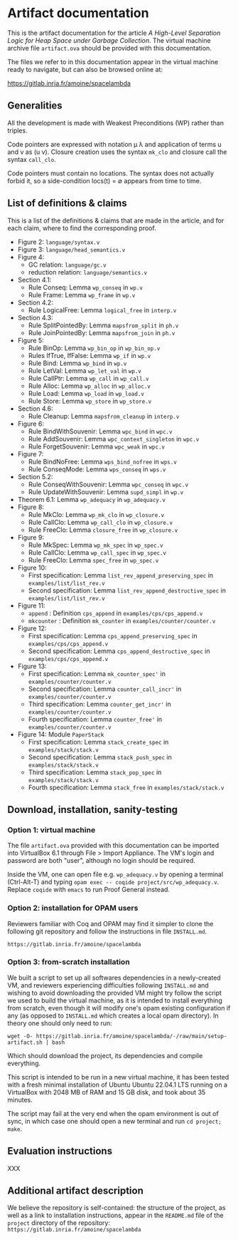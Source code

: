 # Artifact documentation

This is the artifact documentation for the article *A High-Level
Separation Logic for Heap Space under Garbage Collection*. The virtual
machine archive file `artifact.ova` should be provided with this documentation.

The files we refer to in this documentation appear in the virtual machine
	ready to navigate, but can also be browsed online at:

  https://gitlab.inria.fr/amoine/spacelambda

## Generalities

All the development is made with Weakest Preconditions (WP) rather
than triples.

Code pointers are expressed with notation µ λ and application of terms
u and v as (u v).
Closure creation uses the syntax `mk_clo` and closure call the syntax
`call_clo`.

Code pointers must contain no locations. The syntax does not actually
forbid it, so a side-condition locs(t) = ∅ appears from time to time.

## List of definitions & claims

This is a list of the definitions & claims that are made in the
article, and for each claim, where to find the corresponding proof.

* Figure 2: `language/syntax.v`
* Figure 3: `language/head_semantics.v`
* Figure 4:
  + GC relation: `language/gc.v`
  + reduction relation: `language/semantics.v`
* Section 4.1:
  + Rule Conseq: Lemma `wp_conseq` in `wp.v`
  + Rule Frame: Lemma `wp_frame` in `wp.v`
* Section 4.2:
  + Rule LogicalFree: Lemma `logical_free` in `interp.v`
* Section 4.3:
  + Rule SplitPointedBy: Lemma `mapsfrom_split` in `ph.v`
  + Rule JoinPointedBy: Lemma `mapsfrom_join` in `ph.v`
* Figure 5:
  + Rule BinOp: Lemma `wp_bin_op` in `wp_bin_op.v`
  + Rules IfTrue, IfFalse: Lemma `wp_if` in `wp.v`
  + Rule Bind: Lemma `wp_bind` in `wp.v`
  + Rule LetVal: Lemma `wp_let_val` in `wp.v`
  + Rule CallPtr: Lemma `wp_call` in `wp_call.v`
  + Rule Alloc: Lemma `wp_alloc` in `wp_alloc.v`
  + Rule Load: Lemma `wp_load` in `wp_load.v`
  + Rule Store: Lemma `wp_store` in `wp_store.v`
* Section 4.6:
  + Rule Cleanup: Lemma `mapsfrom_cleanup` in `interp.v`
* Figure 6:
  + Rule BindWithSouvenir: Lemma `wpc_bind` in `wpc.v`
  + Rule AddSouvenir: Lemma `wpc_context_singleton` in `wpc.v`
  + Rule ForgetSouvenir: Lemma `wpc_weak` in `wpc.v`
* Figure 7:
  + Rule BindNoFree: Lemma `wps_bind_nofree` in `wps.v`
  + Rule ConseqMode: Lemma `wps_conseq` in `wps.v`
* Section 5.2:
  + Rule ConseqWithSouvenir: Lemma `wpc_conseq` in `wpc.v`
  + Rule UpdateWithSouvenir: Lemma `supd_simpl` in `wp.v`
* Theorem 6.1:
  Lemma `wp_adequacy` in `wp_adequacy.v`
* Figure 8:
  + Rule MkClo: Lemma `wp_mk_clo` in `wp_closure.v`
  + Rule CallClo: Lemma `wp_call_clo` in `wp_closure.v`
  + Rule FreeClo: Lemma `closure_free` in `wp_closure.v`
* Figure 9:
  + Rule MkSpec: Lemma `wp_mk_spec` in `wp_spec.v`
  + Rule CallClo: Lemma `wp_call_spec` in `wp_spec.v`
  + Rule FreeClo: Lemma `spec_free` in `wp_spec.v`
* Figure 10:
  + First specification: Lemma `list_rev_append_preserving_spec` in
	`examples/list/list_rev.v`
  + Second specification: Lemma `list_rev_append_destructive_spec` in
    `examples/list/list_rev.v`
* Figure 11:
  + `append` : Definition `cps_append` in `examples/cps/cps_append.v`
  + `mkcounter` : Definition `mk_counter` in
    `examples/counter/counter.v`
* Figure 12:
  + First specification: Lemma `cps_append_preserving_spec` in
	`examples/cps/cps_append.v`
  + Second specification: Lemma `cps_append_destructive_spec` in
	`examples/cps/cps_append.v`
* Figure 13:
  + First specification: Lemma `mk_counter_spec'` in
	`examples/counter/counter.v`
  + Second specification: Lemma `counter_call_incr'` in
	`examples/counter/counter.v`
  + Third specification: Lemma `counter_get_incr'` in
	`examples/counter/counter.v`
  + Fourth specification: Lemma `counter_free'` in
	`examples/counter/counter.v`
* Figure 14: Module `PaperStack`
  + First specification: Lemma `stack_create_spec` in
	`examples/stack/stack.v`
  + Second specification: Lemma `stack_push_spec` in
    `examples/stack/stack.v`
  + Third specification: Lemma `stack_pop_spec` in
    `examples/stack/stack.v`
  + Fourth specification: Lemma `stack_free` in
    `examples/stack/stack.v`

## Download, installation, sanity-testing

### Option 1: virtual machine

The file `artifact.ova` provided with this documentation can be
imported into VirtualBox 6.1 through File > Import Appliance.
The VM's login and password are both "user", although no login should be required.

Inside the VM, one can open file e.g. `wp_adequacy.v` by opening a terminal
(Ctrl-Alt-T) and typing `opam exec -- coqide project/src/wp_adequacy.v`.
Replace `coqide` with `emacs` to run Proof General instead.

### Option 2: installation for OPAM users

Reviewers familiar with Coq and OPAM may find it simpler to clone the
following git repository and follow the instructions in file
`INSTALL.md`.

```
https://gitlab.inria.fr/amoine/spacelambda
```

### Option 3: from-scratch installation

We built a script to set up all softwares dependencies in a newly-created VM,
and reviewers experiencing difficulties following `INSTALL.md` and wishing to
avoid downloading the provided VM might try follow the script we used to build
the virtual machine, as it is intended to install everything from scratch,
even though it will modify one's opam existing configuration if any (as
opposed to `INSTALL.md` which creates a local opam directory). In theory one
should only need to run:

```
wget -O- https://gitlab.inria.fr/amoine/spacelambda/-/raw/main/setup-artifact.sh | bash
```

Which should download the project, its dependencies and compile everything.

This script is intended to be run in a new virtual machine, it has been tested
with a fresh minimal installation of Ubuntu Ubuntu 22.04.1 LTS running on a VirtualBox with
2048 MB of RAM and 15 GB disk, and took about 35 minutes.

The script may fail at the very end when the opam environment is out of sync,
in which case one should open a new terminal and run `cd project; make`.


## Evaluation instructions

XXX

## Additional artifact description

We believe the repository is self-contained: the structure of the project, as
well as a link to installation instructions, appear in the `README.md` file of
the `project` directory of the repository:
`https://gitlab.inria.fr/amoine/spacelambda`
